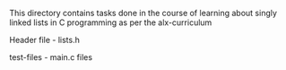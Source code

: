 This directory contains tasks done in the course of learning about singly linked lists in C programming as per the alx-curriculum

Header file - lists.h

test-files - main.c files
